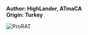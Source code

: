 <b>Author: HighLander, ATmaCA</b><br>
<b>Origin: Turkey</b><br>

![ProRAT](https://github.com/yuankong666/Ultimate-RAT-Collection/assets/128066597/75365357-230a-428c-a25c-707604b23e6b)

